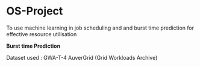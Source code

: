 # OS-Project

To use machine learning in job scheduling and and burst time prediction for effective resource utilisation

**Burst time Prediction**

Dataset used : GWA-T-4 AuverGrid (Grid Workloads Archive)
 
